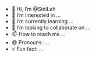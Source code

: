 - 👋 Hi, I’m @SidiLah
- 👀 I’m interested in ...
- 🌱 I’m currently learning ...
- 💞️ I’m looking to collaborate on ...
- 📫 How to reach me ...
- 😄 Pronouns: ...
- ⚡ Fun fact: ...

<!---
SidiLah/SidiLah is a ✨ special ✨ repository because its `README.md` (this file) appears on your GitHub profile.
You can click the Preview link to take a look at your changes.
--->
